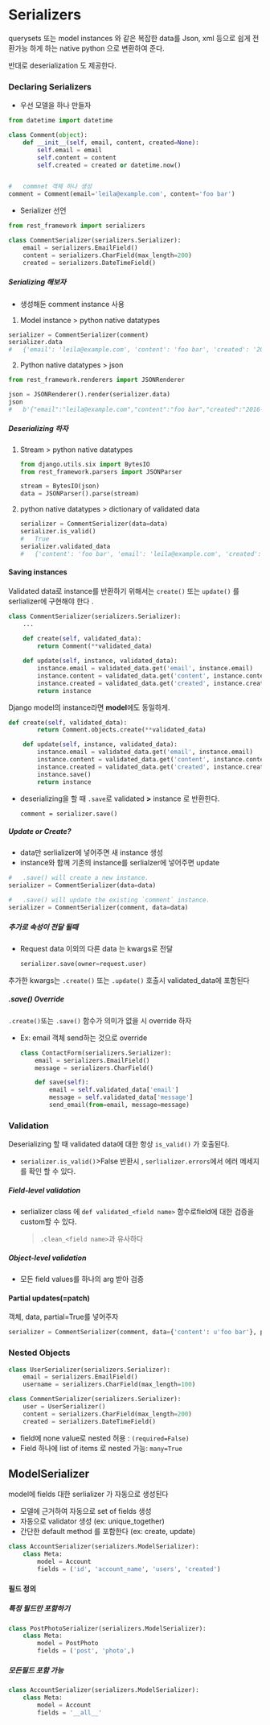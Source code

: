#   Serializers

querysets 또는 model instances 와 같은 복잡한 data를 Json, xml 등으로 쉽게 전환가능 하게 하는 native python 으로 변환하여 준다.

반대로 deserialization 도 제공한다. 

###   Declaring Serializers

- 우선 모델을 하나 만들자

```python
from datetime import datetime

class Comment(object):
    def __init__(self, email, content, created=None):
        self.email = email
        self.content = content
        self.created = created or datetime.now()


#   commnet 객체 하나 생성
comment = Comment(email='leila@example.com', content='foo bar')
```

- Serializer 선언

```python
from rest_framework import serializers

class CommentSerializer(serializers.Serializer):
    email = serializers.EmailField()
    content = serializers.CharField(max_length=200)
    created = serializers.DateTimeField()
```

#####   Serializing 해보자

- 생성해둔 comment instance 사용

1. Model instance > python native datatypes

```Python
serializer = CommentSerializer(comment)
serializer.data
#   {'email': 'leila@example.com', 'content': 'foo bar', 'created': '2016-01-27T15:17:10.375877'}
```

2. Python native datatypes > json 

```Python
from rest_framework.renderers import JSONRenderer

json = JSONRenderer().render(serializer.data)
json
#   b'{"email":"leila@example.com","content":"foo bar","created":"2016-01-27T15:17:10.375877"}'
```

#####   Deserializing 하자

1. Stream > python native datatypes

   ```Python
   from django.utils.six import BytesIO
   from rest_framework.parsers import JSONParser

   stream = BytesIO(json)
   data = JSONParser().parse(stream)
   ```

2. python native datatypes > dictionary of validated data

   ```Python
   serializer = CommentSerializer(data=data)
   serializer.is_valid()
   #   True
   serializer.validated_data
   #   {'content': 'foo bar', 'email': 'leila@example.com', 'created': datetime.datetime(2012, 08, 22, 16, 20, 09, 822243)}
   ```

####   Saving instances

Validated data로 instance를 반환하기 위해서는 `create()` 또는 `update()` 를 serlializer에 구현해야 한다 .

```Python
class CommentSerializer(serializers.Serializer):
    ...
    
    def create(self, validated_data):
        return Comment(**validated_data)

    def update(self, instance, validated_data):
        instance.email = validated_data.get('email', instance.email)
        instance.content = validated_data.get('content', instance.content)
        instance.created = validated_data.get('created', instance.created)
        return instance
```

Django model의 instance라면  **model**에도 동일하게.

```Python
def create(self, validated_data):
        return Comment.objects.create(**validated_data)

    def update(self, instance, validated_data):
        instance.email = validated_data.get('email', instance.email)
        instance.content = validated_data.get('content', instance.content)
        instance.created = validated_data.get('created', instance.created)
        instance.save()
        return instance
```

- deserializing을 할 때 `.save`로 validated **>**  instance 로 반환한다. 

  ```
  comment = serializer.save()
  ```

#####   Update or Create?

- data만 serlializer에 넣어주면 새 instance 생성
- instance와 함께 기존의 instance를 serlialzer에 넣어주면 update

```Python
#   .save() will create a new instance.
serializer = CommentSerializer(data=data)

#   .save() will update the existing `comment` instance.
serializer = CommentSerializer(comment, data=data)
```

#####   추가로 속성이 전달 될때

- Request data 이외의 다른 data 는 kwargs로 전달

  ```Python
  serializer.save(owner=request.user)
  ```

추가한 kwargs는 `.create()` 또는 `.update()` 호출시 validated_data에 포함된다 

#####   .save() Override

`.create()`또는 `.save()`  함수가 의미가 없을 시 override 하자

- Ex: email 객체 send하는 것으로 override

  ```python
  class ContactForm(serializers.Serializer):
      email = serializers.EmailField()
      message = serializers.CharField()

      def save(self):
          email = self.validated_data['email']
          message = self.validated_data['message']
          send_email(from=email, message=message)
  ```

###   Validation

Deserializing 할 때 validated data에 대한 항상 `is_valid()` 가 호출된다. 

- `serializer.is_valid()`>False 반환시 , `serlializer.errors`에서 에러 메세지를 확인 할 수 있다. 

#####   Field-level validation 

- serlializer class 에 `def validated_<field name>` 함수로field에 대한 검증을 custom할 수 있다. 

  >  `.clean_<field name>`과 유사하다

#####   Object-level validation

- 모든 field values를 하나의 arg 받아 검증

####   Partial updates(=patch)

객체, data, partial=True를 넣어주자

```Python
serializer = CommentSerializer(comment, data={'content': u'foo bar'}, partial=True)
```

###   Nested Objects

```Python
class UserSerializer(serializers.Serializer):
    email = serializers.EmailField()
    username = serializers.CharField(max_length=100)

class CommentSerializer(serializers.Serializer):
    user = UserSerializer()
    content = serializers.CharField(max_length=200)
    created = serializers.DateTimeField()
```

- field에 none value로 nested 허용 : `(required=False)`
- Field 하나에 list of items 로 nested 가능: `many=True`

##   ModelSerializer

model에 fields 대한 serlializer 가 자동으로 생성된다

- 모델에 근거하여 자동으로 set of fields 생성
- 자동으로 validator 생성 (ex: unique_together)
- 간단한 default method 를 포함한다 (ex: create, update)

```python
class AccountSerializer(serializers.ModelSerializer):
    class Meta:
        model = Account
        fields = ('id', 'account_name', 'users', 'created')
```

####   필드 정의

#####   특정 필드만 포함하기

```Python
class PostPhotoSerializer(serializers.ModelSerializer):
    class Meta:
        model = PostPhoto
        fields = ('post', 'photo',)
```

#####   모든필드 포함 가능

```Python
class AccountSerializer(serializers.ModelSerializer):
    class Meta:
        model = Account
        fields = '__all__'
```

